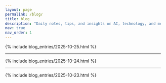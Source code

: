 ```yaml
---
layout: page
permalink: /blog/
title: blog
description: "Daily notes, tips, and insights on AI, technology, and more."
nav: true
nav_order: 1
---
```


<!-- 
  This page serves as the main container for all blog posts.
  Each post is included from the _includes/blog_entries/ directory.
  The newest post should always be at the top.
-->

<!-- Blog Entries Start Here (Newest First) -->

{% include blog_entries/2025-10-25.html %}
<hr>
{% include blog_entries/2025-10-24.html %}
<hr>
{% include blog_entries/2025-10-23.html %}

<!-- End of Blog Entries -->
